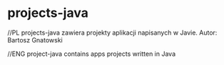 # projects-java
//PL
projects-java zawiera projekty aplikacji napisanych w Javie.
Autor: Bartosz Gnatowski

//ENG
project-java contains apps projects written in Java